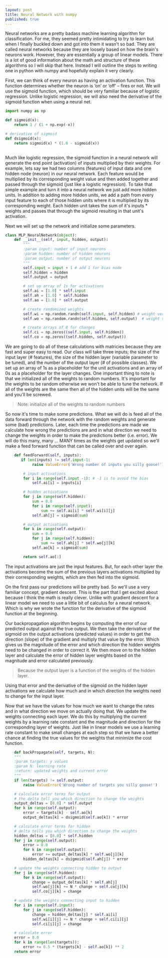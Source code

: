 ```yaml
---
layout: post
title: Neural Network with numpy
published: true
---
```


Neural networks are a pretty badass machine learning algorithm for classification. For me, they seemed pretty intimidating to try to learn but when I finally buckled down and got into them it wasn't so bad. They are called neural networks because they are loosely based on how the brain's neurons work.  However, they are essentially a group of linear models. There is a lot of good information about the math and structure of these algorithms so I will skip that here. Instead I will outline the steps to writing one in python with numpy and hopefully explain it very clearly. 

First, we can think of every neuron as having an activation function. This function determines whether the neuron is ‘on’ or ‘off’ – fires or not. We will use the sigmoid function, which should be very familiar because of logistic regression. Unlike logistic regression, we will also need the derivative of the sigmoid function when using a neural net.


``` python
import numpy as np

def sigmoid(x):
    return 1 / (1 + np.exp(-x))

# derivative of sigmoid
def dsigmoid(x):
    return sigmoid(x) * (1.0 - sigmoid(x))
	
```

Much like logistic regression, the sigmoid function in a neural network will generate the end point (activation) of inputs multiplied by their weights. For example, lets say we had two columns (features) of input data and one hidden node (neuron) in our neural network. Each feature would be multiplied by its corresponding weight value and then added together and passed through the sigmoid (just like a logistic regression). To take that simple example and turn it into a neural network we just add more hidden units. In addition to adding more hidden units, we add a path from every input feature to each of those hidden units where it is multiplied by its corresponding weight. Each hidden unit takes the sum of it's inputs * weights and passes that through the sigmoid resulting in that unit's activation. 

Next we will set up the network and initialize some parameters. 

``` python
class MLP_NeuralNetwork(object):
    def __init__(self, input, hidden, output):
        """
        :param input: number of input neurons
        :param hidden: number of hidden neurons
        :param output: number of output neurons
        """
        self.input = input + 1 # add 1 for bias node
        self.hidden = hidden
        self.output = output

        # set up array of 1s for activations
        self.ai = [1.0] * self.input
        self.ah = [1.0] * self.hidden
        self.ao = [1.0] * self.output

        # create randomized weights
        self.wi = np.random.randn(self.input, self.hidden) # weight vector going from input to hidden
        self.wo = np.random.randn(self.hidden, self.output)  # weight vector going from hidden to output

        # create arrays of 0 for changes
        self.ci = np.zeros((self.input, self.hidden))
        self.co = np.zeros((self.hidden, self.output))
```

We are going to do all of these calculations with matricies because they are fast and super easy to read. Our class will take three inputs; the size of the input layer (# features), the size of the hidden layer (variable parameter to be tuned), and the number of the output layer (# of possible classes). We set up an array of 1s as a placeholder for the unit activations and an array of 0s as a placeholder for the layer changes. One important thing to note is that we initialized all of the weights to random numbers. It's important for the weights to be random otherwise we won't be able to tune the network. If all of the weights are the same then all of the hidden units will be the same and you'll be screwed. 

> Note: initialize all of the weights to random numbers

So now it's time to make some predictions. What we will do is feed all of the data forward through the network with the random weights and generate some (bad) predictions. Later, each time the predictions are made we calculate how wrong the predictions are and in what direction we need to change the weights in order to make the predictions better (i.e. error). We will do this many, many … MANY times as the weights get updated so we'll make a feed forward function that can be called over and over again.


``` python
	def feedForward(self, inputs):
       if len(inputs) != self.input-1:
            raise ValueError('Wrong number of inputs you silly goose!')

        # input activations
        for i in range(self.input -1): # -1 is to avoid the bias
            self.ai[i] = inputs[i]

        # hidden activations
        for j in range(self.hidden):
            sum = 0.0
            for i in range(self.input):
                sum += self.ai[i] * self.wi[i][j]
            self.ah[j] = sigmoid(sum)

        # output activations
        for k in range(self.output):
            sum = 0.0
            for j in range(self.hidden):
                sum += self.ah[j] * self.wo[j][k]
            self.ao[k] = sigmoid(sum)

        return self.ao[:]
```

The input activations are just the input features. But, for each other layer the activations become the sum of the previous layers activations multiplied by their corresponding weights, which are then fed into the sigmoid. 

On the first pass our predictions will be pretty bad. So we'll use a very familiar concept, gradient descent. This is the part that I get excited about because I think the math is really clever. Unlike with gradient descent for a linear model we need to use a little bit of calculus for a neural network. Which is why we wrote the function for the derivative of the sigmoid function at the beginning. 

Our backpropagation algorithm begins by computing the error of our predicted output against the true output. We then take the derivative of the sigmoid on the output activations (predicted values) in order to get the direction (slope) of the gradient and multiply that value by the error. Which gives us the magnitude of the error and which direction the hidden weights need to be changed in order to correct it. We then move on to the hidden layer and calculate the error of hidden layer weights based on the magnitude and error calculated previously. 

> Because the output layer is a function of the weights of the hidden layer. 

Using that error and the derivative of the sigmoid on the hidden layer activations we calculate how much and in which direction the weights need to change for the input layer.

Now that we have the values for how much we want to change the rates and in what direction we move on actually doing that. We update the weights connecting each layer. We do this by multiplying the current weights by a learning rate constant and the magnitude and direction for the corresponding layer of weights. Just like in linear models we use a learning rate constant to make small changes at each step so that we have a better chance at finding the true values for the weights that minimize the cost function.
 

``` python
	def backPropagate(self, targets, N):
	"""
    :param targets: y values
    :param N: learning rate
    :return: updated weights and current error
    """
    if len(targets) != self.output:
        raise ValueError('Wrong number of targets you silly goose!')

    # calculate error terms for output
    # the delta tell you which direction to change the weights
    output_deltas = [0.0] * self.output
    for k in range(self.output):
        error = targets[k] - self.ao[k]
        output_deltas[k] = dsigmoid(self.ao[k]) * error

    # calculate error terms for hidden
    # delta tells you which direction to change the weights
    hidden_deltas = [0.0] * self.hidden
    for j in range(self.output):
        error = 0.0
        for k in range(self.output):
            error += output_deltas[k] * self.wo[j][k]
        hidden_deltas[k] = dsigmoid(self.ah[j]) * error

    # update the weights connecting hidden to output
    for j in range(self.hidden):
        for k in range(self.output):
            change = output_deltas[k] * self.ah[j]
            self.wo[j][k] += N * change + self.co[j][k]
            self.co[j][k] = change

    # update the weights connecting input to hidden
    for i in range(self.input):
        for j in range(self.hidden):
            change = hidden_deltas[j] * self.ai[i]
            self.wi[i][j] += N * change + self.ci[i][j]
            self.ci[i][j] = change

    # calculate error
    error = 0.0
    for k in range(len(targets)):
        error += 0.5 * (targets[k] - self.ao[k]) ** 2
    return error
```